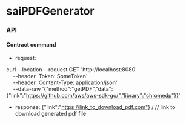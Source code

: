 # saiPDFGenerator

### API
#### Contract command
- request:

curl --location --request GET 'http://localhost:8080' \
&emsp;    --header 'Token: SomeToken' \
&emsp;    --header 'Content-Type: application/json' \
&emsp;    --data-raw '{"method":"getPDF","data":{"link":"https://github.com/aws/aws-sdk-go/","library":"chromedp"}}'

- response: {"link":"https://link_to_download_pdf.com"} /
// link to download generated pdf file
  


